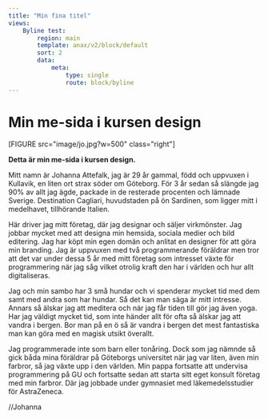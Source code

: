 ```yaml
---
title: "Min fina titel"
views:
    Byline test:
        region: main
        template: anax/v2/block/default
        sort: 2
        data:
            meta:
                type: single
                route: block/byline
---
```


Min me-sida i kursen design
=========================
<link rel="stylesheet" href="https://use.fontawesome.com/releases/v5.5.0/css/solid.css" integrity="sha384-rdyFrfAIC05c5ph7BKz3l5NG5yEottvO/DQ0dCrwD8gzeQDjYBHNr1ucUpQuljos" crossorigin="anonymous">
[FIGURE src="image/jo.jpg?w=500" class="right"]

**Detta är min me-sida i kursen design.**

Mitt namn är Johanna Attefalk, jag är 29 år gammal, född och uppvuxen i Kullavik, en liten ort strax söder om Göteborg. För 3 år sedan så slängde jag 90% av allt jag ägde, packade in de resterade procenten och lämnade Sverige. Destination Cagliari, huvudstaden på ön Sardinen, som ligger mitt i medelhavet, tillhörande Italien.

Här driver jag mitt företag, där jag designar och säljer virkmönster. Jag jobbar mycket med att designa min hemsida, sociala medier och bild editering. Jag har köpt min egen domän och anlitat en designer för att göra min branding. Jag är uppvuxen med två programmerande föräldrar men tror att det var under dessa 5 år med mitt företag som intresset växte för programmering när jag såg vilket otrolig kraft den har i världen och hur allt digitaliseras.

Jag och min sambo har 3 små hundar och vi spenderar mycket tid med dem samt med andra som har hundar. Så det kan man säga är mitt intresse. Annars så älskar jag att meditera och när jag får tiden till gör jag även yoga. Har jag väldigt mycket tid, som inte händer allt för ofta så älskar jag att vandra i bergen. Bor man på en ö så är vandra i bergen det mest fantastiska man kan göra med en magisk utsikt överallt.

Jag programmerade inte som barn eller tonåring. Dock som jag nämnde så gick båda mina föräldrar på Göteborgs universitet när jag var liten, även min farbror, så jag växte upp i den världen. Min pappa fortsatte att undervisa programmering på GU och fortsatte sedan att starta sitt eget konsult företag med min farbror. Där jag jobbade under gymnasiet med läkemedelsstudier för AstraZeneca.  

//Johanna
